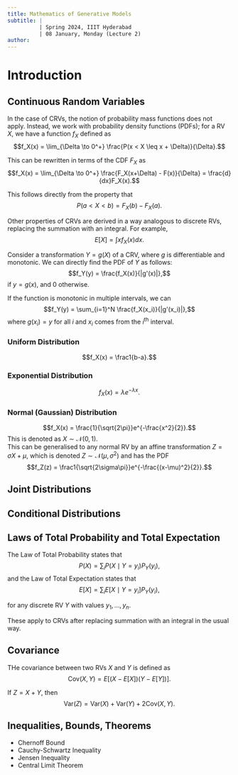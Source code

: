 ```yaml
---
title: Mathematics of Generative Models
subtitle: |
          | Spring 2024, IIIT Hyderabad
          | 08 January, Monday (Lecture 2)
author:
---
```


# Introduction
## Continuous Random Variables
In the case of CRVs, the notion of probability mass functions does not apply. Instead, we work with probability density functions (PDFs); for a RV $X$, we have a function $f_X$ defined as
$$f_X(x) = \lim_{\Delta \to 0^+} \frac{P(x < X \leq x + \Delta)}{\Delta}.$$

This can be rewritten in terms of the CDF $F_X$ as
$$f_X(x) = \lim_{\Delta \to 0^+} \frac{F_X(x+\Delta) - F(x)}{\Delta} = \frac{d}{dx}F_X(x).$$

This follows directly from the property that
$$P(a < X < b) = F_X(b) - F_X(a).$$

Other properties of CRVs are derived in a way analogous to discrete RVs, replacing the summation with an integral. For example,
$$E[X] = \int xf_X(x)dx.$$

Consider a transformation $Y = g(X)$ of a CRV, where $g$ is differentiable and monotonic. We can directly find the PDF of $Y$ as follows:
$$f_Y(y) = \frac{f_X(x)}{|g'(x)|},$$
if $y = g(x)$, and 0 otherwise.

If the function is monotonic in multiple intervals, we can
$$f_Y(y) = \sum_{i=1}^N \frac{f_X(x_i)}{|g'(x_i)|},$$
where $g(x_i) = y$ for all $i$ and $x_i$ comes from the $i^\text{th}$ interval.

### Uniform Distribution
$$f_X(x) = \frac1{b-a}.$$

### Exponential Distribution
$$f_X(x) = \lambda e^{-\lambda x}.$$

### Normal (Gaussian) Distribution
$$f_X(x) = \frac{1}{\sqrt{2\pi}}e^{-\frac{x^2}{2}}.$$
This is denoted as $X \sim \mathcal{N}(0, 1)$.  
This can be generalised to any normal RV by an affine transformation $Z = \sigma X + \mu$, which is denoted $Z \sim \mathcal{N}(\mu, \sigma^2)$ and has the PDF
$$f_Z(z) = \frac1{\sqrt{2\sigma\pi}}e^{-\frac{(x-\mu)^2}{2}}.$$

## Joint Distributions

## Conditional Distributions

## Laws of Total Probability and Total Expectation
The Law of Total Probability states that
$$P(X) = \sum_i P(X \mid Y = y_i)P_Y(y_i),$$
and the Law of Total Expectation states that
$$E[X] = \sum_i E[X \mid Y = y_i]P_Y(y_i),$$

for any discrete RV $Y$ with values $y_1, \dots, y_n$.

These apply to CRVs after replacing summation with an integral in the usual way.

## Covariance
THe covariance between two RVs $X$ and $Y$ is defined as
$$\text{Cov}(X, Y) = E[(X - E[X])(Y - E[Y])].$$

If $Z = X + Y$, then
$$\text{Var}(Z) = \text{Var}(X) + \text{Var}(Y) + 2\text{Cov}(X, Y).$$

## Inequalities, Bounds, Theorems
* Chernoff Bound
* Cauchy-Schwartz Inequality
* Jensen Inequality
* Central Limit Theorem